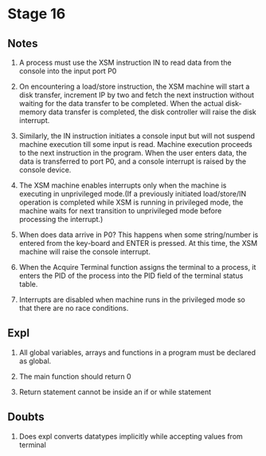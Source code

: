 # Stage 16

## Notes

1. A process must use the XSM instruction IN to read data from the console into the input port P0

2. On encountering a load/store instruction, the XSM machine will start a disk transfer, increment IP by two and fetch the next instruction without waiting for the data transfer to be completed. When the actual disk-memory data transfer is completed, the disk controller will raise the disk interrupt.

3. Similarly, the IN instruction initiates a console input but will not suspend machine execution till some input is read. Machine execution proceeds to the next instruction in the program. When the user enters data, the data is transferred to port P0, and a console interrupt is raised by the console device.

4. The XSM machine enables interrupts only when the machine is executing in unprivileged mode.(If a previously initiated load/store/IN operation is completed while XSM is running in privileged mode, the machine waits for next transition to unprivileged mode before processing the interrupt.)

5. When does data arrive in P0? This happens when some string/number is entered from the key-board and ENTER is pressed. At this time, the XSM machine will raise the console interrupt.

6. When the Acquire Terminal function assigns the terminal to a process, it enters the PID of the process into the PID field of the terminal status table.

7. Interrupts are disabled when machine runs in the privileged mode so that there are no race conditions.

## Expl
1. All global variables, arrays and functions in a program must be declared as global.

2. The main function should return 0

3. Return statement cannot be inside an if or while statement


## Doubts
1. Does expl converts datatypes implicitly while accepting values from terminal
